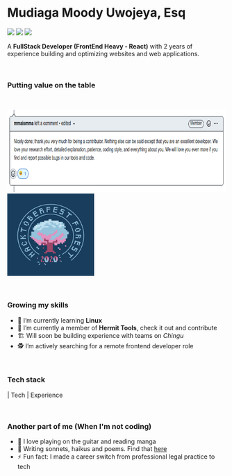 # Mudiaga Moody Uwojeya, Esq
[![](https://img.shields.io/badge/Twitter-%40moodymudiaga-9cf?style=plastic&logo=twitter&labelColor=white&logoWidth=20)](https://twitter.com/MoodyMudiaga)
[![](https://img.shields.io/badge/LinkedIn-Mudiaga%20Moody%20Uwojeya-blue?style=plastic&logo=linkedin&labelColor=lightgrey&logoWidth=20)](https://www.linkedin.com/in/mudiaga-moody-uwojeya)
[![](https://img.shields.io/badge/Gmail-mudiagauwojeya@gmail.com-red?style=plastic&logo=gmail&labelColor=lightgrey&logoWidth=20)](mailto:moody.mudiaga@gmail.com)

A **FullStack Developer (FrontEnd Heavy - React)** with 2 years of experience building and optimizing websites and web applications.

<br>

### Putting value on the table

<br>

[<img src="./assets/screenshot-mma-comment.png" width="800px" height="190px">](./assets/hacktoberfest-2020-badge.png)
[<img src="./assets/hacktoberfest-2020-badge.png" width="200px" height="190px">](./assets/hacktoberfest-2020-badge.png)

<br>

### Growing my skills

- 🌱 I’m currently learning **Linux**
- 👯 I’m currently a member of **Hermit Tools**, check it out and contribute
- 🏗️ Will soon be building experience with teams on _Chingu_
- 🕵️ I’m actively searching for a remote frontend developer role

<br>

### Tech stack

| Tech | Experience 

<br>

### Another part of me (When I'm not coding)

- 🎸 I love playing on the guitar and reading manga
- 📝 Writing sonnets, haikus and poems. Find that [here](https://uwojeyamudiaga.github.io/poesy)
- ⚡ Fun fact: I made a career switch from professional legal practice to tech


<!--
**moody2times/moody2times** is a ✨ _special_ ✨ repository because its `README.md` (this file) appears on your GitHub profile.
-->
